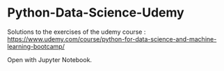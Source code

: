 # Python-Data-Science-Udemy

Solutions to the exercises of the udemy course : https://www.udemy.com/course/python-for-data-science-and-machine-learning-bootcamp/

Open with Jupyter Notebook.
